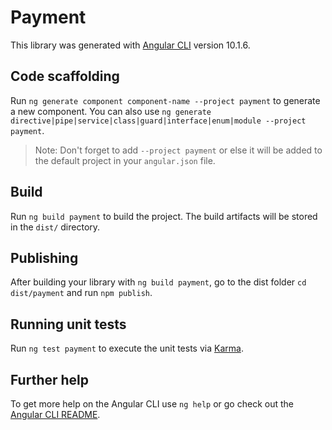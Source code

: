 # Payment

This library was generated with [Angular CLI](https://github.com/angular/angular-cli) version 10.1.6.

## Code scaffolding

Run `ng generate component component-name --project payment` to generate a new component. You can also use `ng generate directive|pipe|service|class|guard|interface|enum|module --project payment`.
> Note: Don't forget to add `--project payment` or else it will be added to the default project in your `angular.json` file. 

## Build

Run `ng build payment` to build the project. The build artifacts will be stored in the `dist/` directory.

## Publishing

After building your library with `ng build payment`, go to the dist folder `cd dist/payment` and run `npm publish`.

## Running unit tests

Run `ng test payment` to execute the unit tests via [Karma](https://karma-runner.github.io).

## Further help

To get more help on the Angular CLI use `ng help` or go check out the [Angular CLI README](https://github.com/angular/angular-cli/blob/master/README.md).
